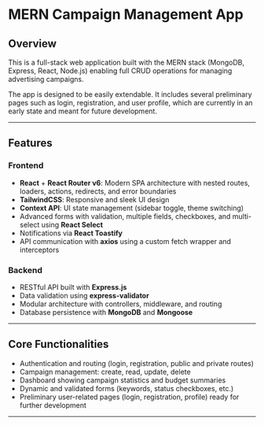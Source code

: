 # MERN Campaign Management App

## Overview  
This is a full-stack web application built with the MERN stack (MongoDB, Express, React, Node.js) enabling full CRUD operations for managing advertising campaigns.

The app is designed to be easily extendable. It includes several preliminary pages such as login, registration, and user profile, which are currently in an early state and meant for future development.

---

## Features

### Frontend  
- **React** + **React Router v6**: Modern SPA architecture with nested routes, loaders, actions, redirects, and error boundaries  
- **TailwindCSS**: Responsive and sleek UI design  
- **Context API**: UI state management (sidebar toggle, theme switching)  
- Advanced forms with validation, multiple fields, checkboxes, and multi-select using **React Select**  
- Notifications via **React Toastify**  
- API communication with **axios** using a custom fetch wrapper and interceptors  

### Backend  
- RESTful API built with **Express.js**  
- Data validation using **express-validator**  
- Modular architecture with controllers, middleware, and routing  
- Database persistence with **MongoDB** and **Mongoose**  

---

## Core Functionalities  
- Authentication and routing (login, registration, public and private routes)  
- Campaign management: create, read, update, delete  
- Dashboard showing campaign statistics and budget summaries  
- Dynamic and validated forms (keywords, status checkboxes, etc.)  
- Preliminary user-related pages (login, registration, profile) ready for further development  

---


